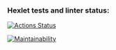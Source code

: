 ### Hexlet tests and linter status:
[![Actions Status](https://github.com/k22kot/frontend-project-44/actions/workflows/hexlet-check.yml/badge.svg)](https://github.com/k22kot/frontend-project-44/actions)

[![Maintainability](https://api.codeclimate.com/v1/badges/5a1a0c8d61042abb3818/maintainability)](https://codeclimate.com/github/k22kot/frontend-project-44/maintainability)